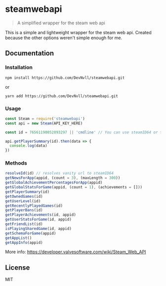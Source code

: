 # steamwebapi

> A simplified wrapper for the steam web api

This is a simple and lightweight wrapper for the steam web api. Created because the other options weren't simple enough for me.

## Documentation

### Installation

```
npm install https://github.com/DevNvll/steamwebapi.git
```

or

```
yarn add https://github.com/DevNvll/steamwebapi.git
```

### Usage

```javascript
const Steam = require('steamwebapi')
const api = new Steam(API_KEY_HERE)

const id = 76561198052893297 || 'cmdline' // You can use steamID64 or the vanity url

api.getPlayerSummary(id).then(data => {
  console.log(data)
})
```

### Methods

```javascript
resolveId(id) // resolves vanity url to steamID64
getNewsForApp(appid, (count = 3), (maxLength = 300))
getGlobalAchievementPercentagesForApp(appid)
getGlobalStatsForGame(appid, (count = 1), (achievements = []))
getPlayerSummary(id)
getOwnedGames(id)
getUserLevel(id)
getRecentlyPlayedGames(id)
getPlayerBans(id)
getPlayerAchievements(id, appid)
getUserStatsForGame(id, appid)
getFriendList(id)
isPlayingSharedGame(id, appid)
getSchemaForGame(appid)
getAppList()
getAppInfo(appid)
```

More info: https://developer.valvesoftware.com/wiki/Steam_Web_API

## License

MIT
